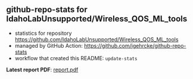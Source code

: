 ## github-repo-stats for IdahoLabUnsupported/Wireless_QOS_ML_tools

- statistics for repository https://github.com/IdahoLabUnsupported/Wireless_QOS_ML_tools
- managed by GitHub Action: https://github.com/jgehrcke/github-repo-stats
- workflow that created this README: `update-stats`

**Latest report PDF**: [report.pdf](https://github.com/idaholab/repository-statistics/raw/main/IdahoLabUnsupported/Wireless_QOS_ML_tools/latest-report/report.pdf)

